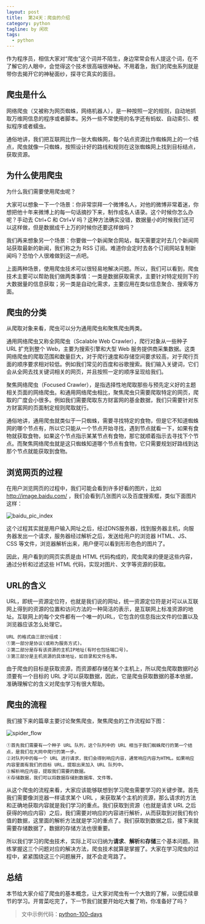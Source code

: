 ```yaml
---
layout: post
title:  第24天：爬虫的介绍
category: python
tagline: by 闲欢
tags: 
  - python
---
```


作为程序员，相信大家对“爬虫”这个词并不陌生，身边常常会有人提这个词，在不了解它的人眼中，会觉得这个技术很高端很神秘。不用着急，我们的爬虫系列就是带你去揭开它的神秘面纱，探寻它真实的面目。
<!--more-->

## 爬虫是什么

网络爬虫（又被称为网页蜘蛛，网络机器人），是一种按照一定的规则，自动地抓取万维网信息的程序或者脚本。另外一些不常使用的名字还有蚂蚁、自动索引、模拟程序或者蠕虫。

通俗地讲，我们把互联网比作一张大蜘蛛网，每个站点资源比作蜘蛛网上的一个结点，爬虫就像一只蜘蛛，按照设计好的路线和规则在这张蜘蛛网上找到目标结点，获取资源。

## 为什么使用爬虫

为什么我们需要使用爬虫呢？

大家可以想象一下一个场景：你非常崇拜一个微博名人，对他的微博非常着迷，你想把他十年来微博上的每一句话摘抄下来，制作成名人语录。这个时候你怎么办呢？手动去 Ctrl+C 和 Ctrl+V 吗？这种方法确实没错，数据量小的时候我们还可以这样做，但是数据成千上万的时候你还要这样做吗？

我们再来想象另一个场景：你要做一个新闻聚合网站，每天需要定时去几个新闻网站获取最新的新闻，我们称之为 RSS 订阅。难道你会定时去各个订阅网站复制新闻吗？恐怕个人很难做到这一点吧。

上面两种场景，使用爬虫技术可以很轻易地解决问题。所以，我们可以看到，爬虫技术主要可以帮助我们做两类事情：一类是数据获取需求，主要针对特定规则下的大数据量的信息获取；另一类是自动化需求，主要应用在类似信息聚合、搜索等方面。

## 爬虫的分类

从爬取对象来看，爬虫可以分为通用爬虫和聚焦爬虫两类。

通用网络爬虫又称全网爬虫（Scalable Web Crawler），爬行对象从一些种子 URL 扩充到整个 Web，主要为搜索引擎和大型 Web 服务提供商采集数据。这类网络爬虫的爬取范围和数量巨大，对于爬行速度和存储空间要求较高，对于爬行页面的顺序要求相对较低。例如我们常见的百度和谷歌搜索。我们输入关键词，它们会从全网去找关键词相关的网页，并且按照一定的顺序呈现给我们。

聚焦网络爬虫（Focused Crawler），是指选择性地爬取那些与预先定义好的主题相关页面的网络爬虫。和通用网络爬虫相比，聚焦爬虫只需要爬取特定的网页，爬取的广度会小很多。例如我们需要爬取东方财富网的基金数据，我们只需要针对东方财富网的页面制定规则爬取就行。

通俗地讲，通用爬虫就类似于一只蜘蛛，需要寻找特定的食物，但是它不知道蜘蛛网的哪个节点有，所以它只能从一个节点开始寻找，遇到节点就看一下，如果有食物就获取食物，如果这个节点指示某某节点有食物，那它就顺着指示去寻找下个节点。而聚焦网络爬虫就是这只蜘蛛知道哪个节点有食物，它只需要规划好路线到达那个节点就能获取到食物。

## 浏览网页的过程

在用户浏览网页的过程中，我们可能会看到许多好看的图片，比如 http://image.baidu.com/ ，我们会看到几张图片以及百度搜索框，类似下面图片这样：

![baidu_pic_index](http://www.justdopython.com/assets/images/2019/python/baidu_pic_index.png)

这个过程其实就是用户输入网址之后，经过DNS服务器，找到服务器主机，向服务器发出一个请求，服务器经过解析之后，发送给用户的浏览器 HTML、JS、CSS 等文件，浏览器解析出来，用户便可以看到形形色色的图片了。

因此，用户看到的网页实质是由 HTML 代码构成的，爬虫爬来的便是这些内容，通过分析和过滤这些 HTML 代码，实现对图片、文字等资源的获取。

## URL的含义

URL，即统一资源定位符，也就是我们说的网址，统一资源定位符是对可以从互联网上得到的资源的位置和访问方法的一种简洁的表示，是互联网上标准资源的地址。互联网上的每个文件都有一个唯一的URL，它包含的信息指出文件的位置以及浏览器应该怎么处理它。

```
URL 的格式由三部分组成：
①第一部分是协议(或称为服务方式)。
②第二部分是存有该资源的主机IP地址(有时也包括端口号)。
③第三部分是主机资源的具体地址，如目录和文件名等。
```

由于爬虫的目标是获取资源，而资源都存储在某个主机上，所以爬虫爬取数据时必须要有一个目标的 URL 才可以获取数据，因此，它是爬虫获取数据的基本依据，准确理解它的含义对爬虫学习有很大帮助。

## 爬虫的流程

我们接下来的篇章主要讨论聚焦爬虫，聚焦爬虫的工作流程如下图：

![spider_flow](http://www.justdopython.com/assets/images/2019/python/spider_flow.png)

```
①首先我们需要有一个种子 URL 队列，这个队列中的 URL 相当于我们蜘蛛爬行的第一个结点，是我们在大网中爬行的第一步。
②对队列中的每一个 URL 进行请求，我们会得到响应内容，通常响应内容为HTML。如果响应内容里面有我们的目标 URL，提取出来加入 URL 队列中。
③解析响应内容，提取我们需要的数据。
④存储数据，我们可以将数据存储到数据库、文件等。
```

从这个爬虫的流程来看，大家应该能够联想到学习爬虫需要学习的关键步骤。首先我们需要像浏览器一样请求某个 URL ，来获取某个主机的资源，那么请求的方法和正确地获取内容就是我们学习的重点。我们获取到资源（也就是请求 URL 之后获得的响应内容）之后，我们需要对响应的内容进行解析，从而获取到对我们有价值的数据，这里面的解析方法就是学习的重点了。我们获取到数据之后，接下来就需要存储数据了，数据的存储方法也很重要。

所以我们学习的爬虫技术，实际上可以归纳为**请求**、**解析**和**存储**三个基本问题。熟练掌握这三个问题对应的解决方法，爬虫技术就算是掌握了。大家在学习爬虫的过程中，紧紧围绕这三个问题展开，就不会走弯路了。

## 总结

本节给大家介绍了爬虫的基本概念，让大家对爬虫有一个大致的了解，以便后续章节的学习。开胃菜吃完了，下一节我们就要开始吃大餐了哟，你准备好了吗？

> 文中示例代码：[python-100-days](https://github.com/JustDoPython/python-100-day)
